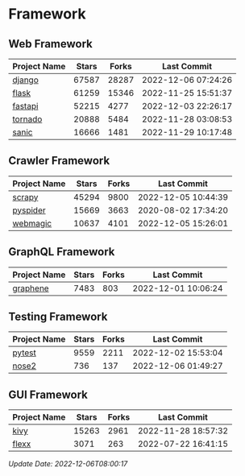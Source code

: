 # Framework

## Web Framework
| Project Name | Stars | Forks | Last Commit |
| ------------ | ----- | ----- | ----------- |
| [django](https://github.com/django/django) | 67587 | 28287 | 2022-12-06 07:24:26 |
| [flask](https://github.com/pallets/flask) | 61259 | 15346 | 2022-11-25 15:51:37 |
| [fastapi](https://github.com/tiangolo/fastapi) | 52215 | 4277 | 2022-12-03 22:26:17 |
| [tornado](https://github.com/tornadoweb/tornado) | 20888 | 5484 | 2022-11-28 03:08:53 |
| [sanic](https://github.com/sanic-org/sanic) | 16666 | 1481 | 2022-11-29 10:17:48 |

## Crawler Framework
| Project Name | Stars | Forks | Last Commit |
| ------------ | ----- | ----- | ----------- |
| [scrapy](https://github.com/scrapy/scrapy) | 45294 | 9800 | 2022-12-05 10:44:39 |
| [pyspider](https://github.com/binux/pyspider) | 15669 | 3663 | 2020-08-02 17:34:20 |
| [webmagic](https://github.com/code4craft/webmagic) | 10637 | 4101 | 2022-12-05 15:26:01 |

## GraphQL Framework
| Project Name | Stars | Forks | Last Commit |
| ------------ | ----- | ----- | ----------- |
| [graphene](https://github.com/graphql-python/graphene) | 7483 | 803 | 2022-12-01 10:06:24 |

## Testing Framework
| Project Name | Stars | Forks | Last Commit |
| ------------ | ----- | ----- | ----------- |
| [pytest](https://github.com/pytest-dev/pytest) | 9559 | 2211 | 2022-12-02 15:53:04 |
| [nose2](https://github.com/nose-devs/nose2) | 736 | 137 | 2022-12-06 01:49:27 |

## GUI Framework
| Project Name | Stars | Forks | Last Commit |
| ------------ | ----- | ----- | ----------- |
| [kivy](https://github.com/kivy/kivy) | 15263 | 2961 | 2022-11-28 18:57:32 |
| [flexx](https://github.com/flexxui/flexx) | 3071 | 263 | 2022-07-22 16:41:15 |

*Update Date: 2022-12-06T08:00:17*